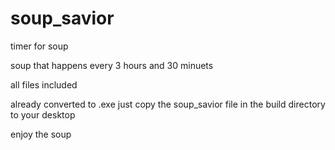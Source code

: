 # soup_savior
timer for soup

soup that happens every 3 hours and 30 minuets

all files included

already converted to .exe just copy the soup_savior file in the build directory to your desktop

enjoy the soup
